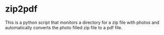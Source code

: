 # zip2pdf
This is a python script that monitors a directory for a zip file with photos and automatically converts the photo filled zip file to a pdf file.
